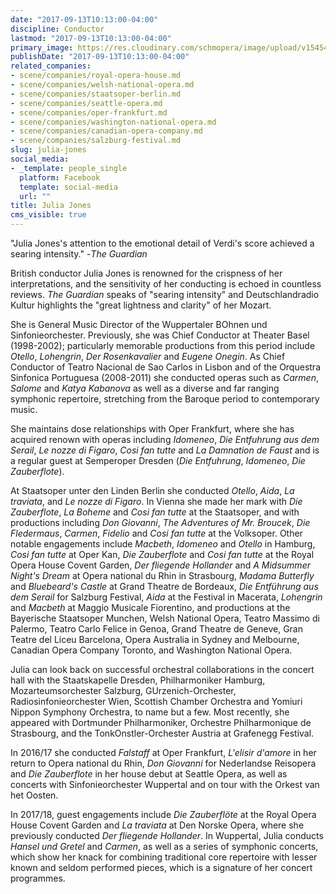```yaml
---
date: "2017-09-13T10:13:00-04:00"
discipline: Conductor
lastmod: "2017-09-13T10:13:00-04:00"
primary_image: https://res.cloudinary.com/schmopera/image/upload/v1545409169/media/webhook-uploads/1505311668587/Julia_Jones_5.jpg.jpg
publishDate: "2017-09-13T10:13:00-04:00"
related_companies:
- scene/companies/royal-opera-house.md
- scene/companies/welsh-national-opera.md
- scene/companies/staatsoper-berlin.md
- scene/companies/seattle-opera.md
- scene/companies/oper-frankfurt.md
- scene/companies/washington-national-opera.md
- scene/companies/canadian-opera-company.md
- scene/companies/salzburg-festival.md
slug: julia-jones
social_media:
- _template: people_single
  platform: Facebook
  template: social-media
  url: ""
title: Julia Jones
cms_visible: true
---
```


"Julia Jones's attention to the emotional detail of Verdi's score achieved a searing intensity."  -*The Guardian* 

British conductor Julia Jones is renowned for the crispness of her interpretations, and the sensitivity of her conducting is echoed in countless reviews. *The Guardian* speaks of "searing intensity" and Deutschlandradio Kultur highlights the "great lightness and clarity" of her Mozart. 

She is General Music Director of the Wuppertaler BOhnen und Sinfonieorchester. Previously, she was Chief Conductor at Theater Basel (1998-2002); particularly memorable productions from this period include *Otello*, *Lohengrin*, *Der Rosenkavalier* and *Eugene Onegin*. As Chief Conductor of Teatro Nacional de Sao Carlos in Lisbon and of the Orquestra Sinfonica Portuguesa (2008-2011) she conducted operas such as *Carmen*, *Salome* and *Katya Kabanova* as well as a diverse and far ranging symphonic repertoire, stretching from the Baroque period to contemporary music. 

She maintains dose relationships with Oper Frankfurt, where she has acquired renown with operas including *Idomeneo*, *Die Entfuhrung aus dem Serail*, *Le nozze di Figaro*, *Cosi fan tutte* and *La Damnation de Faust* and is a regular guest at Semperoper Dresden (*Die Entfuhrung*, *Idomeneo*, *Die Zauberflote*). 

At Staatsoper unter den Linden Berlin she conducted *Otello*, *Aida*, *La traviata*, and *Le nozze di Figaro*. In Vienna she made her mark with *Die Zauberflote*, *La Boheme* and *Cosi fan tutte* at the Staatsoper, and with productions including *Don Giovanni*, *The Adventures of Mr. Broucek*, *Die Fledermaus*, *Carmen*, *Fidelio* and *Cosi fan tutte* at the Volksoper. Other notable engagements include *Macbeth*, *Idomeneo* and *Otello* in Hamburg, *Cosi fan tutte* at Oper Kan, *Die Zauberflote* and *Cosi fan tutte* at the Royal Opera House Covent Garden, *Der fliegende Hollander* and *A Midsummer Night's Dream* at Opera national du Rhin in Strasbourg, *Madama Butterfly* and *Bluebeard's Castle* at Grand Theatre de Bordeaux, *Die Entführung aus dem Serail* for Salzburg Festival, *Aida* at the Festival in Macerata, *Lohengrin* and *Macbeth* at Maggio Musicale Fiorentino, and  productions at the Bayerische Staatsoper Munchen, Welsh National Opera, Teatro Massimo di Palermo, Teatro Carlo Felice in Genoa, Grand Theatre de Geneve, Gran Teatre del Liceu Barcelona, Opera Australia in Sydney and Melbourne, Canadian Opera Company Toronto, and Washington National Opera. 

Julia can look back on successful orchestral collaborations in the concert hall with the Staatskapelle Dresden, Philharmoniker Hamburg, Mozarteumsorchester Salzburg, GUrzenich-Orchester, Radiosinfonieorchester Wien, Scottish Chamber Orchestra and Yomiuri Nippon Symphony Orchestra, to name but a few. Most recently, she appeared with Dortmunder Philharmoniker, Orchestre Philharmonique de Strasbourg, and the TonkOnstler-Orchester Austria at Grafenegg Festival. 

In 2016/17 she conducted *Falstaff* at Oper Frankfurt, *L'elisir d'amore* in her return to Opera national du Rhin, *Don Giovanni* for Nederlandse Reisopera and *Die Zauberflote* in her house debut at Seattle Opera, as well as concerts with Sinfonieorchester Wuppertal and on tour with the Orkest van het Oosten. 

In 2017/18, guest engagements include *Die Zauberflöte* at the Royal Opera House Covent Garden and *La traviata* at Den Norske Opera, where she previously conducted *Der fliegende Hollander*. In Wuppertal, Julia conducts *Hansel und Gretel* and *Carmen*, as well as a series of symphonic concerts, which show her knack for combining traditional core repertoire with lesser known and seldom performed pieces, which is a signature of her concert programmes. 
